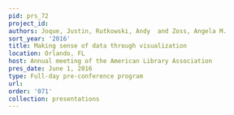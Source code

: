 ```yaml
---
pid: prs_72
project_id: 
authors: Joque, Justin, Rutkowski, Andy  and Zoss, Angela M.
sort_year: '2016'
title: Making sense of data through visualization
location: Orlando, FL
host: Annual meeting of the American Library Association
pres_date: June 1, 2016
type: Full-day pre-conference program
url: 
order: '071'
collection: presentations
---
```

